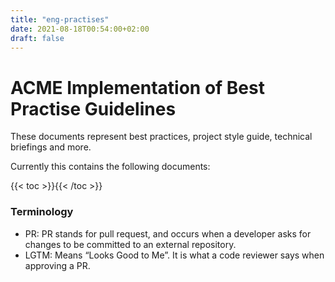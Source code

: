 ```yaml
---
title: "eng-practises"
date: 2021-08-18T00:54:00+02:00
draft: false
---
```


# ACME Implementation of Best Practise Guidelines

These documents represent best practices, project style guide, technical briefings and more.

Currently this contains the following documents:

{{< toc >}}{{< /toc >}}

### Terminology
- PR: PR stands for pull request, and occurs when a developer asks for changes to be committed to an external repository.
- LGTM: Means “Looks Good to Me”. It is what a code reviewer says when approving a PR.
